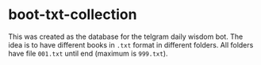 # boot-txt-collection

This was created as the database for the telgram daily wisdom bot. 
The idea is to have different books in `.txt` format in different folders.
All folders have file `001.txt` until end (maximum is `999.txt`).


